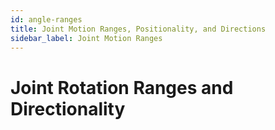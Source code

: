 ```yaml
---
id: angle-ranges
title: Joint Motion Ranges, Positionality, and Directions
sidebar_label: Joint Motion Ranges
---
```

# Joint Rotation Ranges and Directionality